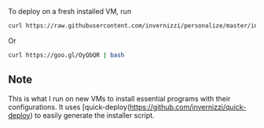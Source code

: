To deploy on a fresh installed VM, run

```bash
curl https://raw.githubusercontent.com/invernizzi/personalize/master/install.sh |bash
```

Or
```bash
curl https://goo.gl/OyQbQR | bash
```

## Note
This is what I run on new VMs to install essential programs with their configurations. It uses [quick-deploy(https://github.com/invernizzi/quick-deploy) to easily generate the installer script.
